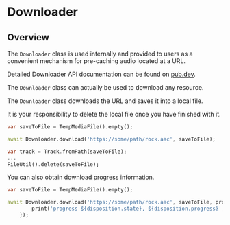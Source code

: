 # Downloader

## Overview

The `Downloader` class is used internally and provided to users as a convenient mechanism for pre-caching audio located at a URL.

Detailed Downloader API documentation can be found on [pub.dev](https://pub.dev/documentation/sounds/latest/sounds/sounds-library.html).

The `Downloader` class can actually be used to download any resource.

The `Downloader` class downloads the URL and saves it into a local file.

It is your responsibility to delete the local file once you have finished with it.

```dart
var saveToFile = TempMediaFile().empty();

await Downloader.download('https://some/path/rock.aac', saveToFile);

var track = Track.fromPath(saveToFile);
...
FileUtil().delete(saveToFile);
```

You can also obtain download progress information.

```dart
var saveToFile = TempMediaFile().empty();

await Downloader.download('https://some/path/rock.aac', saveToFile, progress:   (disposition) {
        print('progress ${disposition.state}, ${disposition.progress}';
    });
```

